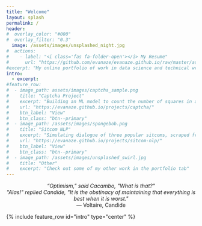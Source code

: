 ```yaml
---
title: "Welcome"
layout: splash
permalink: /
header:
#  overlay_color: "#000"
#  overlay_filter: "0.3" 
  image: /assets/images/unsplashed_night.jpg
#  actions:
#    - label: "<i class='fas fa-folder-open'></i> My Resume"
#      url: "https://github.com/evanaze/evanaze.github.io/raw/master/assets/documents/2020_AzevedoEvan.pdf"
#excerpt: "My online portfolio of work in data science and technical writing."
intro: 
  - excerpt: 
#feature_row:
#  - image_path: assets/images/captcha_sample.png
#    title: "Captcha Project"
#    excerpt: "Building an ML model to count the number of squares in a noisy image."
#    url: "https://evanaze.github.io/projects/captcha/"
#    btn_label: "View"
#    btn_class: "btn--primary"
#  - image_path: /assets/images/spongebob.png
#    title: "Sitcom NLP"
#    excerpt: "Simulating dialogue of three popular sitcoms, scraped from online sources."
#    url: "https://evanaze.github.io/projects/sitcom-nlp/"
#    btn_label: "View"
#    btn_class: "btn--primary"
#  - image_path: /assets/images/unsplashed_swirl.jpg
#    title: "Other"
#    excerpt: "Check out some of my other work in the portfolio tab"
---
```

<p align="center"><i>“Optimism," said Cacambo, "What is that?"<br> "Alas!" replied Candide, "It is the obstinacy of maintaining that everything is best when it is worst."</i><br> ― Voltaire, Candide</p>

{% include feature_row id="intro" type="center" %}

